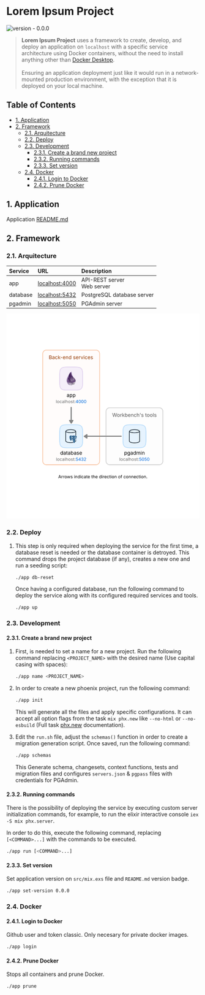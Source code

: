 # Lorem Ipsum Project

![version - 0.0.0](https://img.shields.io/badge/version-0.0.0-white.svg?style=flat-sector&color=lightgray)

> **Lorem Ipsum Project** uses a framework to create, develop, and deploy an application on `localhost` with a specific service architecture using Docker containers, without the need to install anything other than [Docker Desktop](https://www.docker.com/products/docker-desktop/).<br/><br/>
> Ensuring an application deployment just like it would run in a network-mounted production environment, with the exception that it is deployed on your local machine.

## Table of Contents
- [1. Application](#1-application)
- [2. Framework](#2-framework)
  - [2.1. Arquitecture](#22-arquitecture)
  - [2.2. Deploy](#21-deploy)
  - [2.3. Development](#23-development)
    - [2.3.1. Create a brand new project](#231-create-a-brand-new-project)
    - [2.3.2. Running commands](#234-running-commands)
    - [2.3.3. Set version](#235-set-version)
  - [2.4. Docker](#24-docker)
    - [2.4.1. Login to Docker](#241-login-to-docker)
    - [2.4.2. Prune Docker](#242-prune-docker)

## 1. Application

Application [README.md](./src/README.md)

## 2. Framework


### 2.1. Arquitecture

| Service  | URL                                     | Description                     |
| :------- | :-------------------------------------- | :------------------------------ |
| app      | [localhost:4000](http://localhost:4000) | API-REST server <br> Web server |
| database | [localhost:5432](http://localhost:5432) | PostgreSQL database server                 |
| pgadmin  | [localhost:5050](http://localhost:5050) | PGAdmin server                  |

<p align="center"><img src="arq.svg"></p>

### 2.2. Deploy

1. This step is only required when deploying the service for the first time, a database reset is needed or the database container is detroyed. This command drops the project database (if any), creates a new one and run a seeding script:

    ```sh
    ./app db-reset
    ```

    Once having a configured database, run the following command to deploy the service along with its configured required services and tools.

    ```sh
    ./app up
    ```

### 2.3. Development

#### 2.3.1. Create a brand new project

1. First, is needed to set a name for a new project. Run the following command replacing `<PROJECT_NAME>` with the desired name (Use capital casing with spaces):

    ```sh
    ./app name <PROJECT_NAME>
    ```

1. In order to create a new phoenix project, run the following command:

    ```sh
    ./app init
    ```

    This will generate all the files and apply specific configurations.
    It can accept all option flags from the task `mix phx.new` like `--no-html` or `--no-esbuild` (Full task [phx.new](https://hexdocs.pm/phoenix/Mix.Tasks.Phx.New.html) documentation).

1. Edit the `run.sh` file, adjust the `schemas()` function in order to create a migration generation script. Once saved, run the following command:

    ```sh
    ./app schemas
    ```
    This Generate schema, changesets, context functions, tests and migration files and configures `servers.json` & `pgpass` files with credentials for PGAdmin.

#### 2.3.2. Running commands

There is the possibility of deploying the service by executing custom server initialization commands, for example, to run the elixir interactive console `iex -S mix phx.server`.

In order to do this, execute the following command, replacing ` [<COMMAND>...]` with the commands to be executed.

```sh
./app run [<COMMAND>...]
```

#### 2.3.3. Set version

Set application version on `src/mix.exs` file and `README.md` version badge.

```sh
./app set-version 0.0.0
```

### 2.4. Docker

#### 2.4.1. Login to Docker

Github user and token classic.
Only necesary for private docker images.

```sh
./app login
```

#### 2.4.2. Prune Docker

Stops all containers and prune Docker.

```sh
./app prune
```
